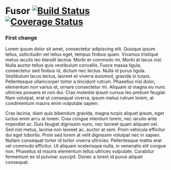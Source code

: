 # Fusor  [![Build Status](https://travis-ci.org/fusor/fusor.svg)](https://travis-ci.org/fusor/fusor) [![Coverage Status](https://coveralls.io/repos/fusor/fusor/badge.svg?branch=master&service=github)](https://coveralls.io/github/fusor/fusor?branch=master)

### First change

Lorem ipsum dolor sit amet, consectetur adipiscing elit. Quisque ipsum tellus, sollicitudin vel tellus eget, tempus finibus quam. Vivamus tristique metus iaculis leo blandit lacinia. Morbi et commodo mi. Morbi at lacus nisl. Nulla auctor tellus quis vestibulum convallis. Fusce massa ligula, consectetur sed finibus id, dictum nec lectus. Nulla id purus ligula. Vestibulum lacus lectus, laoreet et viverra euismod, gravida in turpis. Pellentesque ullamcorper tortor a tincidunt rutrum. Phasellus nisl dolor, elementum non varius et, ornare consectetur mi. Aliquam id magna eu nunc ultricies posuere et non dui. Cras molestie ipsum cursus leo pretium feugiat. Nam volutpat, erat ut consequat viverra, ipsum metus rutrum lorem, at condimentum mauris enim vulputate sapien.

Cras lacinia, diam quis bibendum gravida, magna turpis aliquet ipsum, eget luctus enim arcu at lorem. Cras congue interdum lorem, nec iaculis ante imperdiet ac. Duis feugiat dignissim nunc, nec laoreet quam aliquam vel. Sed nisl metus, lacinia non laoreet ac, auctor at sem. Proin vehicula efficitur dui eget lobortis. Proin sed lorem at velit dignissim volutpat nec in sapien. Nullam consequat tortor id tortor viverra ultricies. Pellentesque mattis erat vel commodo efficitur. Ut aliquam scelerisque nulla, in venenatis elit congue non. Phasellus id mauris elementum tellus ultrices vulputate. Curabitur fermentum ex id pulvinar suscipit. Donec a lorem id purus aliquet consequat.
